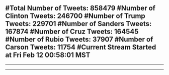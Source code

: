 #Total Number of Tweets: 858479 
#Number of Clinton Tweets: 246700
#Number of Trump Tweets: 229701
#Number of Sanders Tweets: 167874
#Number of Cruz Tweets: 164545
#Number of Rubio Tweets: 37907
#Number of Carson Tweets: 11754
#Current Stream Started at Fri Feb 12 00:58:01 MST
---
---
---
